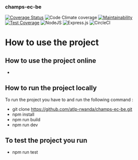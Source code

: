 ### champs-ec-be

[![Coverage Status](https://coveralls.io/repos/github/atlp-rwanda/champs-ec-be/badge.svg?branch=development)](https://coveralls.io/github/atlp-rwanda/champs-ec-be?branch=development)
![Code Climate coverage](https://img.shields.io/codeclimate/coverage/atlp-rwanda/champs-ec-be)
[![Maintainability](https://api.codeclimate.com/v1/badges/44cd8dee96aeb01f2dd0/maintainability)](https://codeclimate.com/github/atlp-rwanda/champs-ec-be/maintainability)
[![Test Coverage](https://api.codeclimate.com/v1/badges/44cd8dee96aeb01f2dd0/test_coverage)](https://codeclimate.com/github/atlp-rwanda/champs-ec-be/test_coverage)
![NodeJS](https://img.shields.io/badge/node.js-6DA55F?style=for-the-badge&logo=node.js&logoColor=white) ![Express.js](https://img.shields.io/badge/express.js-%23404d59.svg?style=for-the-badge&logo=express&logoColor=%2361DAFB) ![CircleCI](https://img.shields.io/badge/circle%20ci-%23161616.svg?style=for-the-badge&logo=circleci&logoColor=white)

# How to use the project

## How to use the project online

-

## How to run the project locally

To run the project you have to and run the following command :

- git clone https://github.com/atlp-rwanda/champs-ec-be.git
- npm install
- npm run build
- npm run dev

## To test the project you run

- npm run test

